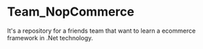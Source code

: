Team_NopCommerce
================

It's a repository for a friends team that want to learn a ecommerce framework in .Net technology.
